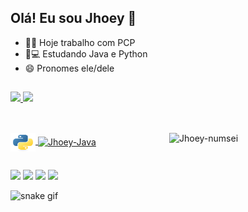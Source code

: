 ## Olá! Eu sou Jhoey 👋

- 🔭📖 Hoje trabalho com PCP
- 🌱💻 Estudando Java e Python
- 😄 Pronomes ele/dele

##

<div>
  <a href="https://github.com/jhoeymachado">
  <img height="180em" src="https://github-readme-stats.vercel.app/api?username=jhoeymachado&show_icons=true&theme=dark&include_all_commits=true&count_private=true"/>
  <img height="180em" src="https://github-readme-stats.vercel.app/api/top-langs/?username=jhoeymachado&layout=compact&langs_count=16&theme=dark"/>
</div>

##

<div style="display: inline_block"><br>
  <img align="center" alt="Jhoey-Python" height="30" width="40" src="https://raw.githubusercontent.com/devicons/devicon/master/icons/python/python-original.svg">
  <img align="center" alt="Jhoey-Java" height="30" width="40" src="https://cdn.jsdelivr.net/gh/devicons/devicon@latest/icons/java/java-original.svg">
  <img align="right" alt="Jhoey-numsei" height="150" width="250"src="https://www.gifcen.com/wp-content/uploads/2022/09/anime-gif-13.gif">
</div>
  
  ##

  <div> 
  <a href="https://www.youtube.com/@bakazin6214" target="_blank"><img src="https://img.shields.io/badge/YouTube-FF0000?style=for-the-badge&logo=youtube&logoColor=white" target="_blank"></a>
  <a href="https://www.instagram.com/joey_account/" target="_blank"><img src="https://img.shields.io/badge/-Instagram-%23E4405F?style=for-the-badge&logo=instagram&logoColor=white" target="_blank"></a>
 <a href="https://discord.gg/bakekyun_71255" target="_blank"><img src="https://img.shields.io/badge/Discord-7289DA?style=for-the-badge&logo=discord&logoColor=white" target="_blank"></a> 
  <a href="https://www.linkedin.com/in/jhoey-machado?utm_source=share&utm_campaign=share_via&utm_content=profile&utm_medium=android_app " target="_blank"><img src="https://img.shields.io/badge/-LinkedIn-%230077B5?style=for-the-badge&logo=linkedin&logoColor=white" target="_blank"></a> 
  
</div>

  ![snake gif](https://github.com/jhoeymachado/jhoeymachado/blob/output/github-contribution-grid-snake.gif)
